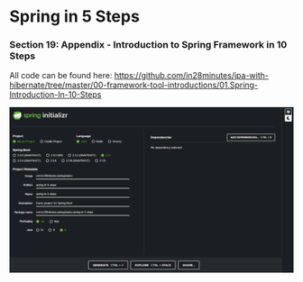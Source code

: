 # Spring in 5 Steps

### Section 19: Appendix - Introduction to Spring Framework in 10 Steps

All code can be found here: https://github.com/in28minutes/jpa-with-hibernate/tree/master/00-framework-tool-introductions/01.Spring-Introduction-In-10-Steps

![Initialise Spring App](README_images/01-Spring-Initializr.png)
